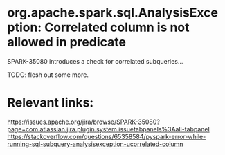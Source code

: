 # org.apache.spark.sql.AnalysisException: Correlated column is not allowed in predicate

SPARK-35080 introduces a check for correlated subqueries...

TODO: flesh out some more.


# Relevant links:

https://issues.apache.org/jira/browse/SPARK-35080?page=com.atlassian.jira.plugin.system.issuetabpanels%3Aall-tabpanel
https://stackoverflow.com/questions/65358584/pyspark-error-while-running-sql-subquery-analysisexception-ucorrelated-column
